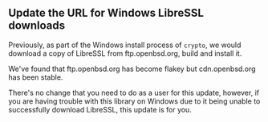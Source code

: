 ## Update the URL for Windows LibreSSL downloads

Previously, as part of the Windows install process of `crypto`, we would download a copy of LibreSSL from ftp.openbsd.org, build and install it.

We've found that ftp.openbsd.org has become flakey but cdn.openbsd.org has been stable.

There's no change that you need to do as a user for this update, however, if you are having trouble with this library on Windows due to it being unable to successfully download LibreSSL, this update is for you.
